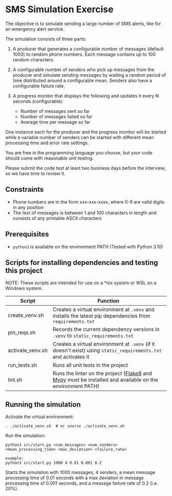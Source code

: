 # SMS Simulation Exercise

The objective is to simulate sending a large number of SMS alerts, like for an emergency alert service.

The simulation consists of three parts:
1. A producer that generates a configurable number of messages (default 1000) to random phone numbers. Each message
contains up to 100 random characters.

2. A configurable number of senders who pick up messages from the producer and simulate sending messages by waiting
a random period of time distributed around a configurable mean. Senders also have a configurable failure rate.

3. A progress monitor that displays the following and updates it every N seconds (configurable):
    - Number of messages sent so far
    - Number of messages failed so far
    - Average time per message so far
   
One instance each for the producer and the progress monitor will be started while a variable number of senders
can be started with different mean processing time and error rate settings.

You are free in the programming language you choose, but your code should come with reasonable unit testing.

Please submit the code test at least two business days before the interview, so we have time to review it.


## Constraints
- Phone numbers are in the form xxx-xxx-xxxx, where 0-9 are valid digits in any position
- The text of messages is between 1 and 100 characters in length and consists of any printable ASCII characters

## Prerequisites
- `python3` is available on the environment PATH (Tested with Python 3.10)

## Scripts for installing dependencies and testing this project

NOTE: These scripts are intended for use on a *nix system or WSL on a Windows system.

| Script           | Function                                                                                                                                                                                                     |
|------------------|--------------------------------------------------------------------------------------------------------------------------------------------------------------------------------------------------------------|
| create_venv.sh   | Creates a virtual environment at `.venv` and installs the latest pip dependencies from `requirements.txt`                                                                                                    |
| pin_reqs.sh      | Records the current dependency versions in `.venv` to `static_requirements.txt`                                                                                                                              |
| activate_venv.sh | Creates a virtual environment at `.venv` (if it doesn't exist) using `static_requirements.txt` and activates it                                                                                              |
| run_tests.sh     | Runs all unit tests in the project                                                                                                                                                                           |
| lint.sh          | Runs the linter on the project ([Flake8](https://flake8.pycqa.org/en/4.0.1/) and [Mypy](https://mypy.readthedocs.io/en/stable/getting_started.html) must be installed and available on the environment PATH) |

## Running the simulation
Activate the virtual environment:
```shell
. ./activate_venv.sh  # or source ./activate_venv.sh
```

Run the simulation:
```shell
python3 src/start.py <num_messages> <num_senders> <mean_processing_time> <max_deviation> <failure_rate>

example:
python3 src/start.py 1000 4 0.01 0.001 0.2
```
Starts the simulation with 1000 messages, 4 senders, a mean message processing time of 0.01 seconds with a max
deviation in message processing time of 0.001 seconds, and a message failure rate of 0.2 (i.e. 20%).
